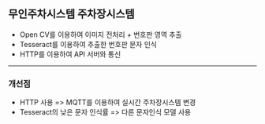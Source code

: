 ## 무인주차시스템 주차장시스템

- Open CV를 이용하여 이미지 전처리 + 번호판 영역 추출
- Tesseract를 이용하여 추출한 번호판 문자 인식
- HTTP를 이용하여 API 서버와 통신

---

### 개선점

- HTTP 사용 => MQTT를 이용하여 실시간 주차장시스템 변경
- Tesseract의 낮은 문자 인식률 => 다른 문자인식 모델 사용
